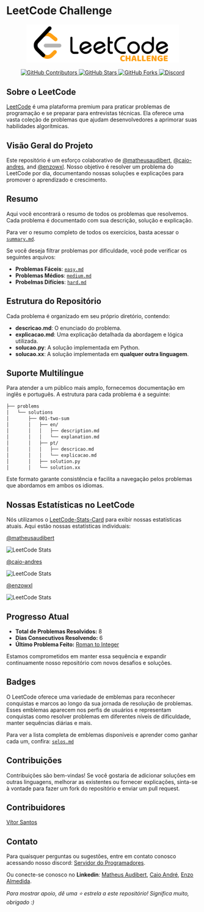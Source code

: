 # LeetCode Challenge

<p align="center">
  <img src="Media/Image/leetcode-challenge.png" alt="LeetCode Logo" width="400">
</p>

<p align="center">
  <a href="https://github.com/caio-andres/leetcode-challenge/graphs/contributors">
    <img src="https://img.shields.io/github/contributors/caio-andres/leetcode-challenge?color=ffa116&logo=github&style=flat-square" alt="GitHub Contributors">
  </a>
  <a href="https://github.com/caio-andres/leetcode-challenge/stargazers">
    <img src="https://img.shields.io/github/stars/caio-andres/leetcode-challenge?color=ffa116&logo=github&style=flat-square" alt="GitHub Stars">
  </a>
  <a href="https://github.com/caio-andres/leetcode-challenge/forks">
    <img src="https://img.shields.io/github/forks/caio-andres/leetcode-challenge?color=ffa116&logo=github&style=flat-square" alt="GitHub Forks">
  </a>
  <a href="https://discord.gg/t86nFuCrbj">
    <img src="https://custom-icon-badges.demolab.com/discord/1112920281367973900?color=ffa116&logo=discord&label=Discord&logoColor=white&style=flat-square" alt="Discord">
  </a>
</p>

## Sobre o LeetCode

[LeetCode](https://leetcode.com) é uma plataforma premium para praticar problemas de programação e se preparar para entrevistas técnicas. Ela oferece uma vasta coleção de problemas que ajudam desenvolvedores a aprimorar suas habilidades algorítmicas.

## Visão Geral do Projeto

Este repositório é um esforço colaborativo de [@matheusaudibert](https://github.com/matheusaudibert), [@caio-andres](https://github.com/caio-andres), and [@enzowxl](https://github.com/enzowxl). Nosso objetivo é resolver um problema do LeetCode por dia, documentando nossas soluções e explicações para promover o aprendizado e crescimento.

## Resumo

Aqui você encontrará o resumo de todos os problemas que resolvemos. Cada problema é documentado com sua descrição, solução e explicação.

Para ver o resumo completo de todos os exercícios, basta acessar o [`summary.md`](problems/summary.md).

Se você deseja filtrar problemas por dificuldade, você pode verificar os seguintes arquivos:

- **Problemas Fáceis**: [`easy.md`](problems/easy.md)
- **Problemas Médios**: [`medium.md`](problems/medium.md)
- **Probelmas Difícies**: [`hard.md`](problems/hard.md)

## Estrutura do Repositório

Cada problema é organizado em seu próprio diretório, contendo:

- **descricao.md**: O enunciado do problema.
- **explicacao.md**: Uma explicação detalhada da abordagem e lógica utilizada.
- **solucao.py**: A solução implementada em Python.
- **solucao.xx**: A solução implementada em **qualquer outra linguagem**.

## Suporte Multilíngue

Para atender a um público mais amplo, fornecemos documentação em inglês e português. A estrutura para cada problema é a seguinte:

```
├── problems
│   └── solutions
│       ├── 001-two-sum
│       │   ├── en/
│       │   │   ├── description.md
│       │   │   └── explanation.md
│       │   ├── pt/
│       │   │   ├── descricao.md
│       │   │   └── explicacao.md
│       │   ├── solution.py
│       │   └── solution.xx
```

Este formato garante consistência e facilita a navegação pelos problemas que abordamos em ambos os idiomas.

## Nossas Estatísticas no LeetCode

Nós utilizamos o [LeetCode-Stats-Card](https://github.com/JacobLinCool/LeetCode-Stats-Card) para exibir nossas estatísticas atuais. Aqui estão nossas estatísticas individuais:

[@matheusaudibert](https://github.com/matheusaudibert)

![LeetCode Stats](https://leetcard.jacoblin.cool/audibert?theme=dark&font=Baloo%202)

[@caio-andres](https://github.com/caio-andres)

![LeetCode Stats](https://leetcard.jacoblin.cool/caio-andres?theme=dark&font=Baloo%202)

[@enzowxl](https://github.com/enzowxl)

![LeetCode Stats](https://leetcard.jacoblin.cool/enzowxl?theme=dark&font=Baloo%202)

## Progresso Atual

- **Total de Problemas Resolvidos:** 8
- **Dias Consecutivos Resolvendo:** 6
- **Último Problema Feito:** [Roman to Integer](problems\solutions\0013-roman-to-integer\pt\descricao.md)

Estamos comprometidos em manter essa sequência e expandir continuamente nosso repositório com novos desafios e soluções.

## Badges

O LeetCode oferece uma variedade de emblemas para reconhecer conquistas e marcos ao longo da sua jornada de resolução de problemas. Esses emblemas aparecem nos perfis de usuários e representam conquistas como resolver problemas em diferentes níveis de dificuldade, manter sequências diárias e mais.

Para ver a lista completa de emblemas disponíveis e aprender como ganhar cada um, confira: [`selos.md`](badges/selos.md)

## Contribuições

Contribuições são bem-vindas! Se você gostaria de adicionar soluções em outras linguagens, melhorar as existentes ou fornecer explicações, sinta-se à vontade para fazer um fork do repositório e enviar um pull request.

## Contribuidores

[Vítor Santos](https://github.com/euvitorti)

## Contato

Para quaisquer perguntas ou sugestões, entre em contato conosco acessando nosso discord: [Servidor do Programadores](https://discord.gg/t86nFuCrbj).

Ou conecte-se conosco no **Linkedin**: [Matheus Audibert](https://www.linkedin.com/in/matheusaudibert), [Caio André](https://www.linkedin.com/in/caio-porto-oliveira), [Enzo Almedida](https://www.linkedin.com/in/enzodev/).

_Para mostrar apoio, dê uma ⭐ estrela a este repositório! Significa muito, obrigado :)_
